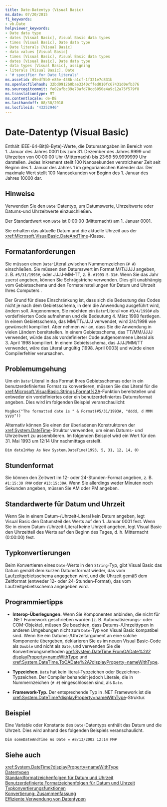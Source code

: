 ```yaml
---
title: Date-Datentyp (Visual Basic)
ms.date: 07/20/2015
f1_keywords:
- vb.Date
helpviewer_keywords:
- Date data type
- dates [Visual Basic], Visual Basic data types
- times [Visual Basic], Date data type
- Date literals [Visual Basic]
- data values [Visual Basic]
- times [Visual Basic], Visual Basic data types
- dates [Visual Basic], Date data type
- data types [Visual Basic], assigning
- literals [Visual Basic], Date
- '# specifier for Date literals'
ms.assetid: d9edf5b0-e85e-438b-a1cf-1f321e7c831b
ms.openlocfilehash: 32bd0912b0bae3340cffed010fc67431d0efb376
ms.sourcegitcommit: fe02afbc39e78afd78cc6050e4a9c12a75f579f8
ms.translationtype: MT
ms.contentlocale: de-DE
ms.lasthandoff: 08/30/2018
ms.locfileid: "43252946"
---
```

# <a name="date-data-type-visual-basic"></a>Date-Datentyp (Visual Basic)
Enthält IEEE-64-Bit(8-Byte)-Werte, die Datumsangaben im Bereich vom 1. Januar des Jahres 0001 bis zum 31. Dezember des Jahres 9999 und Uhrzeiten von 00:00:00 Uhr (Mitternacht) bis 23:59:59.9999999 Uhr darstellen. Jedes Inkrement stellt 100 Nanosekunden verstrichener Zeit seit Beginn des 1. Januar des Jahres 1 im gregorianischen Kalender dar. Der maximale Wert stellt 100 Nanosekunden vor Beginn des 1. Januar des Jahres 10000 dar.  
  
## <a name="remarks"></a>Hinweise  
 Verwenden Sie den `Date`-Datentyp, um Datumswerte, Uhrzeitwerte oder Datums-und Uhrzeitwerte einzuschließen.  
  
 Der Standardwert von `Date` ist 0:00:00 (Mitternacht) am 1. Januar 0001.  
  
 Sie erhalten das aktuelle Datum und die aktuelle Uhrzeit aus der <xref:Microsoft.VisualBasic.DateAndTime>-Klasse.  
  
## <a name="format-requirements"></a>Formatanforderungen  
 Sie müssen einen `Date`-Literal zwischen Nummernzeichen (`# #`) einschließen. Sie müssen den Datumswert im Format M/T/JJJJ angeben, z. B. `#5/31/1993#`, oder JJJJ-MM-TT, z. B. `#1993-5-31#`. Wenn Sie das Jahr zuerst angeben, können Sie Schrägstriche verwenden.  Dies gilt unabhängig vom Gebietsschema und den Formateinstellungen für Datum und Uhrzeit Ihres Computers .  
  
 Der Grund für diese Einschränkung ist, dass sich die Bedeutung des Codes nicht je nach dem Gebietsschema, in dem die Anwendung ausgeführt wird, ändern soll. Angenommen, Sie möchten ein `Date`-Literal von `#3/4/1998#` als vordefinierten Code aufnehmen und die Bedeutung 4. März 1998 festlegen. In einem Gebietsschema, das MM/TT/JJJJ verwendet, wird 3/4/1998 wie gewünscht kompiliert. Aber nehmen wir an, dass Sie die Anwendung in vielen Ländern bereitstellen. In einem Gebietsschema, das TT/MM/JJJJ verwendet, würde das als vordefinierter Code aufgenommene Literal als 3. April 1998 kompiliert. In einem Gebietsschema, das JJJJ/MM/TT verwendet, wäre das Literal ungültig (1998. April 0003) und würde einen Compilerfehler verursachen.  
  
## <a name="workarounds"></a>Problemumgehung  
 Um ein `Date`-Literal in das Format Ihres Gebietsschemas oder in ein benutzerdefiniertes Format zu konvertieren, müssen Sie das Literal für die <xref:Microsoft.VisualBasic.Strings.Format%2A>-Funktion bereitstellen und entweder ein vordefiniertes oder ein benutzerdefiniertes Datumsformat angeben. Dies wird im folgenden Beispiel veranschaulicht:  
  
```  
MsgBox("The formatted date is " & Format(#5/31/1993#, "dddd, d MMM yyyy"))  
```  
  
 Alternativ können Sie einen der überladenen Konstruktoren der <xref:System.DateTime>-Struktur verwenden, um einen Datums- und Uhrzeitwert zu assemblieren. Im folgenden Beispiel wird ein Wert für den 31. Mai 1993 um 12:14 Uhr nachmittags erstellt.  
  
```  
Dim dateInMay As New System.DateTime(1993, 5, 31, 12, 14, 0)  
```  
  
## <a name="hour-format"></a>Stundenformat  
 Sie können den Zeitwert im 12- oder 24-Stunden-Format angeben, z. B. `#1:15:30 PM#` oder `#13:15:30#`. Wenn Sie allerdings weder Minuten noch Sekunden angeben, müssen Sie AM oder PM angeben.  
  
## <a name="date-and-time-defaults"></a>Standardwerte für Datum und Uhrzeit  
 Wenn Sie in einem Datum-/Uhrzeit-Literal kein Datum angeben, legt Visual Basic den Datumsteil des Werts auf den 1. Januar 0001 fest. Wenn Sie in einem Datum-/Uhrzeit-Literal keine Uhrzeit angeben, legt Visual Basic den Uhrzeitteil des Werts auf den Beginn des Tages, d. h. Mitternacht (0:00:00) fest.  
  
## <a name="type-conversions"></a>Typkonvertierungen  
 Beim Konvertieren eines `Date`-Werts in den `String`-Typ, gibt Visual Basic das Datum gemäß dem kurzen Datumsformat wieder, das vom Laufzeitgebietsschema angegeben wird, und die Uhrzeit gemäß dem Zeitformat (entweder 12- oder 24-Stunden-Format), das vom Laufzeitgebietsschema angegeben wird.  
  
## <a name="programming-tips"></a>Programmiertipps  
  
-   **Interop-Überlegungen.** Wenn Sie Komponenten anbinden, die nicht für .NET Framework geschrieben wurden (z. B. Automatisierungs- oder COM-Objekte), müssen Sie beachten, dass Datums-/Uhrzeittypen in anderen Umgebungen nicht zum `Date`-Typ von Visual Basic kompatibel sind. Wenn Sie ein Datums-/Uhrzeitargument an eine solche Komponente übergeben, deklarieren Sie es im neuen Visual Basic-Code als `Double` und nicht als `Date`, und verwenden Sie die Konvertierungsmethoden <xref:System.DateTime.FromOADate%2A?displayProperty=nameWithType> und <xref:System.DateTime.ToOADate%2A?displayProperty=nameWithType>.  
  
-   **Typzeichen.** `Date` hat kein literal-Typzeichen oder Bezeichner-Typzeichen. Der Compiler behandelt jedoch Literale, die in Nummernzeichen (`# #`) eingeschlossen sind, als `Date`.  
  
-   **Framework-Typ.** Der entsprechende Typ in .NET Framework ist die <xref:System.DateTime?displayProperty=nameWithType>-Struktur.  
  
## <a name="example"></a>Beispiel  
 Eine Variable oder Konstante des `Date`-Datentyps enthält das Datum und die Uhrzeit. Dies wird anhand des folgenden Beispiels veranschaulicht.  
  
```  
Dim someDateAndTime As Date = #8/13/2002 12:14 PM#  
```  
  
## <a name="see-also"></a>Siehe auch  
 <xref:System.DateTime?displayProperty=nameWithType>  
 [Datentypen](../../../visual-basic/language-reference/data-types/index.md)  
 [Standardformatzeichenfolgen für Datum und Uhrzeit](../../../standard/base-types/standard-date-and-time-format-strings.md)  
 [Benutzerdefinierte Formatzeichenfolgen für Datum und Uhrzeit](../../../standard/base-types/custom-date-and-time-format-strings.md)  
 [Typkonvertierungsfunktionen](../../../visual-basic/language-reference/functions/type-conversion-functions.md)  
 [Konvertierung: Zusammenfassung](../../../visual-basic/language-reference/keywords/conversion-summary.md)  
 [Effiziente Verwendung von Datentypen](../../../visual-basic/programming-guide/language-features/data-types/efficient-use-of-data-types.md)
